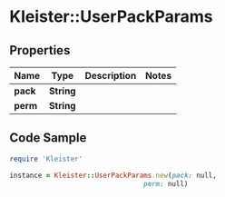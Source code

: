# Kleister::UserPackParams

## Properties

Name | Type | Description | Notes
------------ | ------------- | ------------- | -------------
**pack** | **String** |  | 
**perm** | **String** |  | 

## Code Sample

```ruby
require 'Kleister'

instance = Kleister::UserPackParams.new(pack: null,
                                 perm: null)
```


